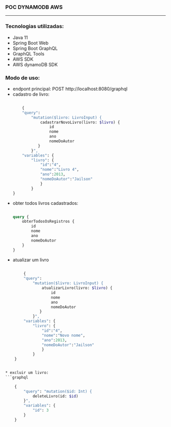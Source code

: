 ### POC DYNAMODB AWS

----

### Tecnologias utilizadas:
* Java 11
* Spring Boot Web
* Spring Boot GraphQL
* GraphQL Tools
* AWS SDK
* AWS dynamoDB SDK

### Modo de uso:

* endpont principal: POST http://localhost:8080/graphql 
* cadastro de livro:
	```graphql
	
		{
		"query":
			"mutation($livro: LivroInput) { 
				cadastrarNovoLivro(livro: $livro) {
					id
					nome
					ano
					nomeDoAutor
			   }
			}",
		"variables": {
			"livro": {
				"id":"4",
				"nome":"Livro 4",
				"ano":2013,
				"nomeDoAutor":"Jailson"
				}
			}
	}	

	
* obter todos livros cadastrados:
	```graphql

	query {
	    obterTodosOsRegistros {
	        id
	        nome
	        ano
	        nomeDoAutor
	    }
	}
	
* atualizar um livro
```graphql
	
		{
		"query":
			"mutation($livro: LivroInput) { 
				atualizarLivro(livro: $livro) {
					id
					nome
					ano
					nomeDoAutor
			   }
			}",
		"variables": {
			"livro": {
				"id":"4",
				"nome":"Novo nome",
				"ano":2013,
				"nomeDoAutor":"Jailson"
				}
			}
	}	


* excluir um livro:
```graphql

	{
		"query": "mutation($id: Int) {
			deleteLivro(id: $id)
		}",
		"variables": {
			"id": 3
		}
	}

